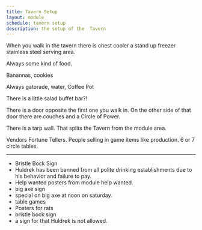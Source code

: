 ```yaml
---
title: Tavern Setup
layout: module
schedule: tavern setup
description: the setup of the  Tavern
---
```

When you walk in the tavern there is chest cooler a stand up freezer stainless steel serving area. 

Always some kind of food.

Banannas, cookies

Always gatorade, water, Coffee Pot 

There is a little salad buffet bar?!

There is a door opposite the first one you walk in. On the other side of that door there are couches and a Circle of Power. 

There is a tarp wall. That splits the Tavern from the module area.

Vendors Fortune Tellers. People selling in game items like production. 6 or 7 circle tables. 

---

- Bristle Bock Sign
- Huldrek has been banned from all polite drinking establishments due to his behavior and failure to pay.
- Help wanted posters from module help wanted. 
- big axe sign
- special on big axe at noon on saturday.
- table games
- Posters for rats
- bristle bock sign
- a sign for that Huldrek is not allowed.